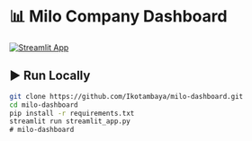 # 📊 Milo Company Dashboard
[![Streamlit App](https://static.streamlit.io/badges/streamlit_badge_black_white.svg)](https://milo-dashboard-zcaoa4sakqy6godrqhqckm.streamlit.app/)

## ▶️ Run Locally

```bash
git clone https://github.com/Ikotambaya/milo-dashboard.git
cd milo-dashboard
pip install -r requirements.txt
streamlit run streamlit_app.py
﻿# milo-dashboard
